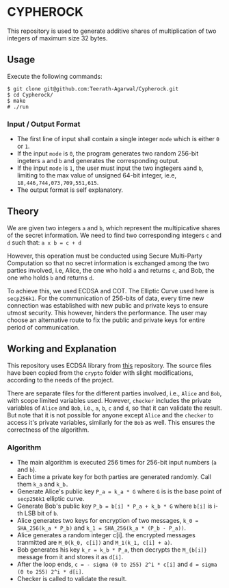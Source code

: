 # CYPHEROCK

This repository is used to generate additive shares of multiplication of two integers of maximum size 32 bytes.

## Usage

Execute the following commands:

```
$ git clone git@github.com:Teerath-Agarwal/Cypherock.git
$ cd Cypherock/
$ make
# ./run
```

### Input / Output Format

* The first line of input shall contain a single integer `mode` which is either `0` or `1`.
* If the input `mode` is `0`, the program generates two random 256-bit ingeters `a` and `b` and generates the corresponding output.
* If the input `mode` is `1`, the user must input the two ingtegers `a`and `b`, limiting to the max value of unsigned 64-bit integer, ie.e, `18,446,744,073,709,551,615`.
* The output format is self explanatory.

## Theory

We are given two integers `a` and `b`, which represent the multipicative shares of the secret information. We need to find two corresponding integers `c` and `d` such that: `a x b = c + d`

However, this operation must be conducted using Secure Multi-Party Computation so that no secret information is exchanged among the two parties involved, i.e, Alice, the one who hold `a` and returns `c`, and Bob, the one who holds `b` and returns `d`.

To achieve this, we used ECDSA and COT. The Elliptic Curve used here is `secp256k1`. For the communication of 256-bits of data, every time new connection was established with new public and private keys to ensure utmost security. This however, hinders the performance. The user may choose an alternative route to fix the public and private keys for entire period of communication.

## Working and Explanation

This repository uses ECDSA library from [this](https://github.com/trezor/trezor-firmware) repository. The source files have been copied from the `crypto` folder with slight modifications, according to the needs of the project.

There are separate files for the different parties involved, i.e., `Alice` and `Bob`, with scope limited variables used. However, `checker` includes the private variables of `Alice` and `Bob`, i.e., `a`, `b`, `c` and `d`, so that it can validate the result. But note that it is not possible for anyone except `Alice` and the `checker` to access it's private variables, similarly for the `Bob` as well. This ensures the correctness of the algorithm.

### Algorithm

* The main algorithm is executed 256 times for 256-bit input numbers (`a` and `b`).
* Each time a private key for both parties are generated randomly. Call them `k_a` and `k_b.`
* Generate Alice's public key `P_a = k_a * G` where `G` is is the base point of `secp256k1` elliptic curve.
* Generate Bob's public key `P_b = b[i] * P_a + k_b * G` where `b[i]` is i-th LSB bit of `b`.
* Alice generates two keys for encryption of two messages, `k_0 = SHA_256(k_a * P_b)` and `k_1 = SHA_256(k_a * (P_b - P_a))`.
* Alice generates a random integer c[i]. the encrypted messages tranmitted are `M_0(k_0, c[i])` and `M_1(k_1, c[i] + a)`.
* Bob generates his key `k_r = k_b * P_a`, then decrypts the `M_{b[i]}` message from it and stores it as `d[i]`.
* After the loop ends, `c = - sigma (0 to 255) 2^i * c[i]` and `d = sigma (0 to 255) 2^i * d[i]`.
* Checker is called to validate the result.
